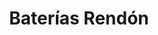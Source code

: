 ---
title: "Baterías Rendón"
url: /guayaquil/baterias-rendon-alm-cristobal-colon-f/
shop: piezas de automóviles
---